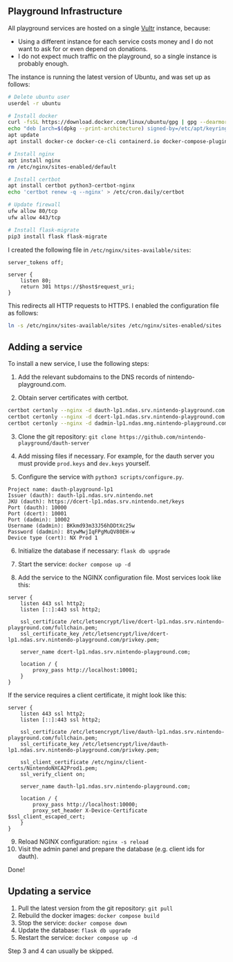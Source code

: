 ## Playground Infrastructure
All playground services are hosted on a single [Vultr](https://vultr.com) instance, because:
* Using a different instance for each service costs money and I do not want to ask for or even depend on donations.
* I do not expect much traffic on the playground, so a single instance is probably enough.

The instance is running the latest version of Ubuntu, and was set up as follows:
```sh
# Delete ubuntu user
userdel -r ubuntu

# Install docker
curl -fsSL https://download.docker.com/linux/ubuntu/gpg | gpg --dearmor -o /etc/apt/keyrings/docker.gpg
echo "deb [arch=$(dpkg --print-architecture) signed-by=/etc/apt/keyrings/docker.gpg] https://download.docker.com/linux/ubuntu $(lsb_release -cs) stable" > /etc/apt/sources.list.d/docker.list
apt update
apt install docker-ce docker-ce-cli containerd.io docker-compose-plugin

# Install nginx
apt install nginx
rm /etc/nginx/sites-enabled/default

# Install certbot
apt install certbot python3-certbot-nginx
echo 'certbot renew -q --nginx' > /etc/cron.daily/certbot

# Update firewall
ufw allow 80/tcp
ufw allow 443/tcp

# Install flask-migrate
pip3 install flask flask-migrate
```

I created the following file in `/etc/nginx/sites-available/sites`:

```nginx
server_tokens off;

server {
    listen 80;
    return 301 https://$host$request_uri;
}
```

This redirects all HTTP requests to HTTPS. I enabled the configuration file as follows:

```sh
ln -s /etc/nginx/sites-available/sites /etc/nginx/sites-enabled/sites
```

## Adding a service

To install a new service, I use the following steps:

1. Add the relevant subdomains to the DNS records of nintendo-playground.com.

2. Obtain server certificates with certbot.
```sh
certbot certonly --nginx -d dauth-lp1.ndas.srv.nintendo-playground.com
certbot certonly --nginx -d dcert-lp1.ndas.srv.nintendo-playground.com
certbot certonly --nginx -d dadmin-lp1.ndas.mng.nintendo-playground.com
```

3. Clone the git repository: `git clone https://github.com/nintendo-playground/dauth-server`
4. Add missing files if necessary. For example, for the dauth server you must provide `prod.keys` and `dev.keys` yourself.

5. Configure the service with `python3 scripts/configure.py`.
```
Project name: dauth-playground-lp1
Issuer (dauth): dauth-lp1.ndas.srv.nintendo.net
JKU (dauth): https://dcert-lp1.ndas.srv.nintendo.net/keys
Port (dauth): 10000
Port (dcert): 10001
Port (dadmin): 10002
Username (dadmin): BKkmd93m33J56hDDtXc25w
Password (dadmin): 8tywMwjIqFPgMuQV80EH-w
Device type (cert): NX Prod 1
```

6. Initialize the database if necessary: `flask db upgrade`
7. Start the service: `docker compose up -d`

8. Add the service to the NGINX configuration file. Most services look like this:
```
server {
    listen 443 ssl http2;
    listen [::]:443 ssl http2;

    ssl_certificate /etc/letsencrypt/live/dcert-lp1.ndas.srv.nintendo-playground.com/fullchain.pem;
    ssl_certificate_key /etc/letsencrypt/live/dcert-lp1.ndas.srv.nintendo-playground.com/privkey.pem;

    server_name dcert-lp1.ndas.srv.nintendo-playground.com;

    location / {
        proxy_pass http://localhost:10001;
    }
}
```

If the service requires a client certificate, it might look like this:
```
server {
    listen 443 ssl http2;
    listen [::]:443 ssl http2;

    ssl_certificate /etc/letsencrypt/live/dauth-lp1.ndas.srv.nintendo-playground.com/fullchain.pem;
    ssl_certificate_key /etc/letsencrypt/live/dauth-lp1.ndas.srv.nintendo-playground.com/privkey.pem;

    ssl_client_certificate /etc/nginx/client-certs/NintendoNXCA2Prod1.pem;
    ssl_verify_client on;

    server_name dauth-lp1.ndas.srv.nintendo-playground.com;

    location / {
        proxy_pass http://localhost:10000;
        proxy_set_header X-Device-Certificate $ssl_client_escaped_cert;
    }
}
```

9. Reload NGINX configuration: `nginx -s reload`
10. Visit the admin panel and prepare the database (e.g. client ids for dauth).

Done!

## Updating a service
1. Pull the latest version from the git repository: `git pull`
2. Rebuild the docker images: `docker compose build`
3. Stop the service: `docker compose down`
4. Update the database: `flask db upgrade`
5. Restart the service: `docker compose up -d`

Step 3 and 4 can usually be skipped.
